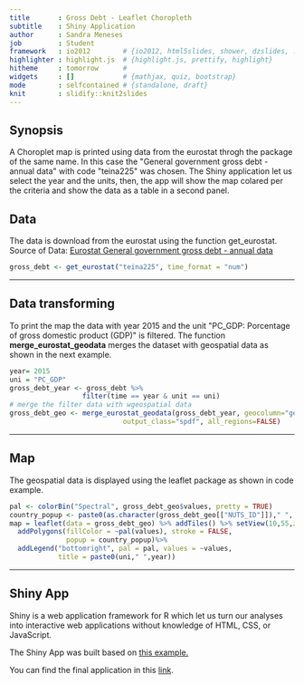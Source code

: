 ```yaml
---
title       : Gross Debt - Leaflet Choropleth
subtitle    : Shiny Application
author      : Sandra Meneses
job         : Student
framework   : io2012        # {io2012, html5slides, shower, dzslides, ...}
highlighter : highlight.js  # {highlight.js, prettify, highlight}
hitheme     : tomorrow      # 
widgets     : []            # {mathjax, quiz, bootstrap}
mode        : selfcontained # {standalone, draft}
knit        : slidify::knit2slides
---
```


## Synopsis

A Choroplet map is printed using data from the eurostat throgh the package of the same name.
In this case the "General government gross debt - annual data" with code "teina225" was chosen. 
The Shiny application let us select the year and the units, then, the app will show the map colared per the criteria and show the data as a table in a second panel.




## Data

The data is download from the eurostat using the function get_eurostat.
Source of Data: [Eurostat General government gross debt - annual data](http://ec.europa.eu/eurostat/tgm/table.do?tab=table&plugin=1&language=en&pcode=teina225)


```r
gross_debt <- get_eurostat("teina225", time_format = "num")
```

---

## Data transforming

To print the map the data with year 2015 and the unit "PC_GDP: Porcentage of gross domestic product (GDP)" is filtered.
The function **merge_eurostat_geodata** merges the dataset with geospatial data as shown in the next example.


```r
year= 2015
uni = "PC_GDP"
gross_debt_year <- gross_debt %>%
                  filter(time == year & unit == uni)
# merge the filter data with wgeospatial data 
gross_debt_geo <- merge_eurostat_geodata(gross_debt_year, geocolumn="geo", resolution=60,
     	                    output_class="spdf", all_regions=FALSE)
```

---
## Map

The geospatial data is displayed using the leaflet package as shown in code example. 


```r
pal <- colorBin("Spectral", gross_debt_geo$values, pretty = TRUE)
country_popup <- paste0(as.character(gross_debt_geo[["NUTS_ID"]])," ", gross_debt_geo[["values"]])
map = leaflet(data = gross_debt_geo) %>% addTiles() %>% setView(10,55,zoom = 3) %>%
  addPolygons(fillColor = ~pal(values), stroke = FALSE,
              popup = country_popup)%>%
  addLegend("bottomright", pal = pal, values = ~values,
            title = paste0(uni," ",year))
```

---

## Shiny App

Shiny is a web application framework for R which let us turn our analyses into interactive web applications without knowledge of HTML, CSS, or JavaScript.

The Shiny App was built based on [this example.](http://shiny.rstudio.com/gallery/superzip-example.html)

You can find the final application in this [link](https://symeneses.shinyapps.io/gross_debt_-_eurostat/).


